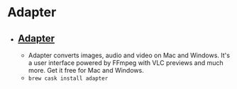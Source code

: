 # Adapter
- [Adapter](https://macroplant.com/adapter)
  - 
  - Adapter converts images, audio and video on Mac and Windows. It's a user interface powered by FFmpeg with VLC previews and much more. Get it free for Mac and Windows.
  - `brew cask install adapter`
